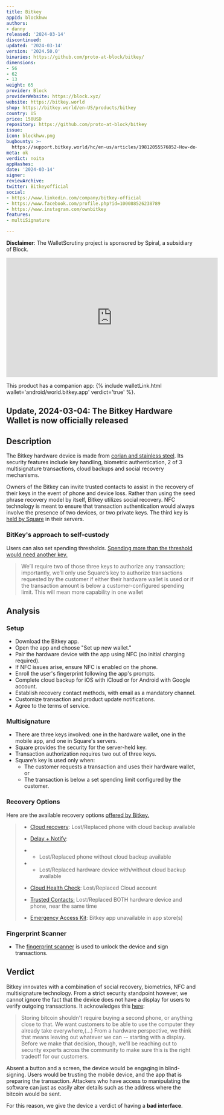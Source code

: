 ```yaml
---
title: Bitkey
appId: blockhww
authors:
- danny
released: '2024-03-14'
discontinued: 
updated: '2024-03-14'
version: '2024.50.0'
binaries: https://github.com/proto-at-block/bitkey/
dimensions:
- 56
- 62
- 13
weight: 65
provider: Block
providerWebsite: https://block.xyz/
website: https://bitkey.world
shop: https://bitkey.world/en-US/products/bitkey
country: US
price: 150USD
repository: https://github.com/proto-at-block/bitkey
issue: 
icon: blockhww.png
bugbounty: >-
  https://support.bitkey.world/hc/en-us/articles/19812055576852-How-do-I-report-potential-security-issues
meta: ok
verdict: noita
appHashes: 
date: '2024-03-14'
signer: 
reviewArchive: 
twitter: Bitkeyofficial
social:
- https://www.linkedin.com/company/bitkey-official
- https://www.facebook.com/profile.php?id=100088526238789
- https://www.instagram.com/ownbitkey
features:
- multiSignature

---
```


**Disclaimer**: The WalletScrutiny project is sponsored by Spiral, a subsidiary of Block.

<iframe width="560" height="315" src="https://www.youtube.com/embed/pZ-Yi7A-o_A?si=cP6zKgW7r-JosAb-" title="YouTube video player" frameborder="0" allow="accelerometer; autoplay; clipboard-write; encrypted-media; gyroscope; picture-in-picture; web-share" allowfullscreen></iframe>

This product has a companion app: {% include walletLink.html wallet='android/world.bitkey.app' verdict='true' %}.   

## Update, 2024-03-04: The Bitkey Hardware Wallet is now officially released

## Description 

The Bitkey hardware device is made from [corian and stainless steel](https://bitkey.world/en-US/products/bitkey). Its security features include key handling, biometric authentication, 2 of 3 multisignature transactions, cloud backups and social recovery mechanisms. 

Owners of the Bitkey can invite trusted contacts to assist in the recovery of their keys in the event of phone and device loss. Rather than using the seed phrase recovery model by itself, Bitkey utilizes social recovery. NFC technology is meant to ensure that transaction authentication would always involve the presence of two devices, or two private keys. The third key is [held by Square](https://bitkey.world/en-US/how-it-works) in their servers.

### BitKey's approach to self-custody

Users can also set spending thresholds. [Spending more than the threshold would need another key.](https://bitkey.build/our-approach-to-self-custody/)

> We’ll require two of those three keys to authorize any transaction; importantly, we’ll only use Square’s key to authorize transactions requested by the customer if either their hardware wallet is used or if the transaction amount is below a customer-configured spending limit. This will mean more capability in one wallet

## Analysis 

### Setup

- Download the Bitkey app.
- Open the app and choose "Set up new wallet."
- Pair the hardware device with the app using NFC (no initial charging required).
- If NFC issues arise, ensure NFC is enabled on the phone.
- Enroll the user's fingerprint following the app's prompts.
- Complete cloud backup for iOS with iCloud or for Android with Google account.
- Establish recovery contact methods, with email as a mandatory channel.
- Customize transaction and product update notifications.
- Agree to the terms of service.

### Multisignature

- There are three keys involved: one in the hardware wallet, one in the mobile app, and one in Square's servers.
- Square provides the security for the server-held key.
- Transaction authorization requires two out of three keys.
- Square’s key is used only when:
    - The customer requests a transaction and uses their hardware wallet, or
    - The transaction is below a set spending limit configured by the customer.

### Recovery Options

Here are the available recovery options [offered by Bitkey.](https://support.bitkey.world/hc/en-us/articles/18801968949652-What-recovery-methods-are-available  )

>  - [Cloud recovery](https://support.bitkey.world/hc/en-us/articles/18842210239764): Lost/Replaced phone with cloud backup available
>
>  - [Delay + Notify](https://support.bitkey.world/hc/en-us/articles/18842292452500):
>
> - - Lost/Replaced phone without cloud backup available
>
> - - Lost/Replaced hardware device with/without cloud backup available
>
>  - [Cloud Health Check](https://support.bitkey.world/hc/en-us/articles/24491938926484): Lost/Replaced Cloud account
>
>  - [Trusted Contacts:](https://support.bitkey.world/hc/en-us/articles/24395098961940) Lost/Replaced BOTH hardware device and phone, near the same time
>
>  - [Emergency Access Kit](https://support.bitkey.world/hc/en-us/articles/24395170222868): Bitkey app unavailable in app store(s)


### Fingerprint Scanner

- The [fingerprint scanner](https://support.bitkey.world/hc/en-us/articles/18801888284692-How-do-I-enroll-my-fingerprint) is used to unlock the device and sign transactions.

## Verdict

Bitkey innovates with a combination of social recovery, biometrics, NFC and multisignature technology. From a strict security standpoint however, we cannot ignore the fact that the device does not have a display for users to verify outgoing transactions. It acknowledges this [here](https://bitkey.build/our-approach-to-self-custody/): 

> Storing bitcoin shouldn't require buying a second phone, or anything close to that. We want customers to be able to use the computer they already take everywhere,(...) From a hardware perspective, we think that means leaving out whatever we can -- starting with a display. Before we make that decision, though, we'll be reaching out to security experts across the community to make sure this is the right tradeoff for our customers.

Absent a button and a screen, the device would be engaging in blind-signing. Users would be trusting the mobile device, and the app that is preparing the transaction. Attackers who have access to manipulating the software can just as easily alter details such as the address where the bitcoin would be sent. 

For this reason, we give the device a verdict of having a **bad interface**.
